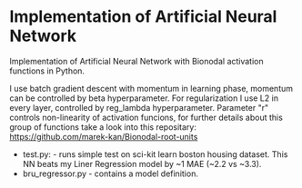 # Implementation of Artificial Neural Network
Implementation of Artificial Neural Network with Bionodal activation functions in Python.

I use batch gradient descent with momentum in learning phase, momentum can be controlled by beta hyperparameter. For regularization I use L2 in every layer, controlled by reg_lambda hyperparameter. Parameter "r" controls non-linearity of activation funcions, for further details about this group of functions take a look into this repositary: https://github.com/marek-kan/Bionodal-root-units

 * test.py: - runs simple test on sci-kit learn boston housing dataset. This NN beats my Liner Regression model by ~1 MAE (~2.2 vs ~3.3).
 * bru_regressor.py - contains a model definition.
